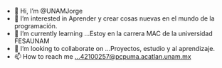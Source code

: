 - 👋 Hi, I’m @UNAMJorge
- 👀 I’m interested in  Aprender y crear cosas nuevas en el mundo de la programación.
- 🌱 I’m currently learning ...Estoy en la carrera MAC de la universidad FESAUNAM
- 💞️ I’m looking to collaborate on ...Proyectos, estudio y al aprendizaje.
- 📫 How to reach me ...42100257@pcpuma.acatlan.unam.mx
<!---
UNAMJorge/UNAMJorge is a ✨ special ✨ repository because its `README.md` (this file) appears on your GitHub profile.
You can click the Preview link to take a look at your changes.
--->

